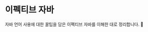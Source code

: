 # 이펙티브 자바

자바 언어 사용에 대한 꿀팁을 담은 이펙티브 자바를 이해한 대로 정리합니다. 🐾

<figure><img src="../../.gitbook/assets/다운로드.png" alt=""><figcaption></figcaption></figure>
